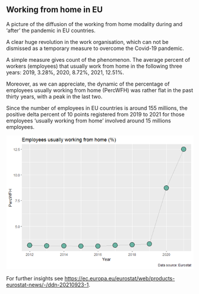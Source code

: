 ## Working from home in EU

A picture of the diffusion of the working from home modality during and
‘after’ the pandemic in EU countries.

A clear huge revolution in the work organisation, which can not be
dismissed as a temporary measure to overcome the Covid-19 pandemic.

A simple measure gives count of the phenomenon. The average percent of
workers (employees) that usually work from home in the following three
years: 2019, 3.28%, 2020, 8.72%, 2021, 12.51%.

Moreover, as we can appreciate, the dynamic of the percentage of
employees usually working from home (PercWFH) was rather flat in the
past thirty years, with a peak in the last two.

Since the number of employees in EU countries is around 155 millions,
the positive delta percent of 10 points registered from 2019 to 2021 for
those employees ‘usually working from home’ involved around 15 millions
employees.

![](2022-07-13-WFH_files/figure-markdown_github/WFHplot-1.png)

For further insights see
<https://ec.europa.eu/eurostat/web/products-eurostat-news/-/ddn-20210923-1>.
